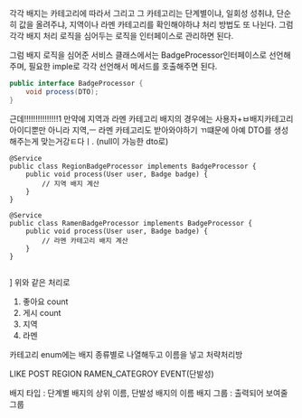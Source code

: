 각각 배지는 카테고리에 따라서 그리고 그 카테고리는 단계별이냐, 일회성 성취냐, 단순히 값을 올려주냐, 지역이나 라멘 카테고리를 확인해야하냐 처리 방법도 또 나뉜다.
그럼 각각 배지 처리 로직을 심어두는 로직을 인터페이스로 관리하면 된다.

그럼 배지 로직을 심어준 서비스 클래스에서는 BadgeProcessor인터페이스로 선언해주며,
필요한 imple로 각각 선언해서 메서드를 호출해주면 된다.

```java
public interface BadgeProcessor {
    void process(DTO);
}
```
근데!!!!!!!!!!!!!!!1 만약에 지역과 라멘 카테고리 배지의 경우에는 사용자+ㅂ배지카테고리 아이디뿐만 아니라 지역,ㅡ 라멘 카테고리도 받아와야하기 ㄲ떄문에 아예
DTO를 생성해주는게 맞는거강ㅌ다ㅣ. (null이 가능한 dto로)


```
@Service
public class RegionBadgeProcessor implements BadgeProcessor {
    public void process(User user, Badge badge) {
        // 지역 배지 계산
    }
}

@Service
public class RamenBadgeProcessor implements BadgeProcessor {
    public void process(User user, Badge badge) {
        // 라멘 카테고리 배지 계산
    }
}


```




]
위와 같은 처리로
1. 좋아요 count
2. 게시 count
3. 지역
4. 라멘

카테고리 enum에는 배지 종류별로 나열해두고 이름을 넣고 처략처리방

LIKE
POST
REGION
RAMEN_CATEGROY
EVENT(단발성)


배지 타입 : 단계별 배지의 상위 이름, 단발성 배지의 이름
배지 그룹 : 출력되어 보여줄 그룹